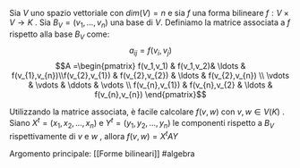 Sia $V$ uno spazio vettoriale con $dim(V)=n$ e sia $f$ una forma bilineare $f:V\times V\to K$ .
Sia $B_{V}=(v_{1},\ldots,v_{n})$ una base di $V$.
Definiamo la matrice associata a $f$ rispetto alla base $B_{V}$ come:
$$a_{ij}=f(v_i,v_j)$$
$$A  =\begin{pmatrix} f(v_1,v_1)  & f(v_1,v_2)& \ldots & f(v_{1},v_{n})\\f(v_{2},v_{1})  & f(v_{2},v_{2}) & \ldots & f(v_{2},v_{n}) \\ \vdots & \vdots & \ddots 
 & \vdots \\ f(v_{n},v_{1}) & f(v_{n},v_{2}  & \ldots & f(v_{n},v_{n}) \end{pmatrix}$$


Utilizzando la matrice associata, è facile calcolare $f(v,w)$ con  $v,w\in V(K)$ .
Siano $X^{t}=(x_{1},x_{2},\ldots,x_{n})$ e $Y^{t}=(y_{1},y_{2},\ldots,y_{n})$ le componenti rispetto a $B_{V}$ rispettivamente  di $v$ e $w$ ,
allora $f(v,w) = X^{t}AY$ 

Argomento principale: [[Forme bilineari]]
#algebra 